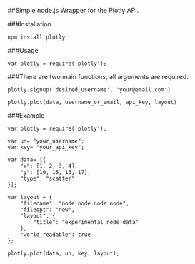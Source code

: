 ##Simple node.js Wrapper for the Plotly API.

###Installation

    npm install plotly

###Usage

    var plotly = require('plotly');

###There are two main functions, all arguments are required.

    plotly.signup('desired_username', 'your@email.com')

    plotly.plot(data, username_or_email, api_key, layout)

###Example

    var plotly = require('plotly');

	var un= "your_username";
	var key= "your_api_key";

	var data= [{
    	"x": [1, 2, 3, 4],
    	"y": [10, 15, 13, 17],
    	"type": "scatter"
	}];

	var layout = {
		"filename": "node node node node",
		"fileopt": "new",
		"layout": {
			"title": "experimental node data"
		},
		"world_readable": true
	};

	plotly.plot(data, un, key, layout);
